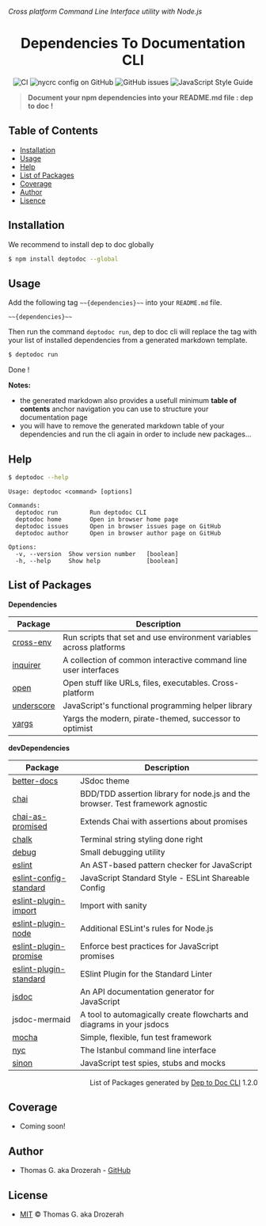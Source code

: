 _Cross platform Command Line Interface utility with Node.js_

<h1 align="center" style="border:none !important;">
  Dependencies To Documentation CLI
</h1>

<div align="center">

![CI](https://github.com/Drozerah/dep-to-doc-cli/workflows/CI/badge.svg)
![nycrc config on GitHub](https://img.shields.io/nycrc/Drozerah/dep-to-doc-cli?config=.nycrc.json&label=coverage)
![GitHub issues](https://img.shields.io/github/issues/Drozerah/dummy-github-ci-action)
![JavaScript Style Guide](https://img.shields.io/badge/code_style-standard-brightgreen.svg)

</div>

> __Document your npm dependencies into your README.md file : dep to doc !__

Table of Contents
-----------------

- [Installation](#installation)
- [Usage](#usage)
- [Help](#help)
- [List of Packages](#list-of-packages)
- [Coverage](#coverage)
- [Author](#author)
- [Lisence](#license)

Installation
------------

We recommend to install dep to doc globally 
````bash
$ npm install deptodoc --global
````

Usage
-----
Add the following tag `~~{dependencies}~~` into your `README.md` file.
````
~~{dependencies}~~
````

Then run the command `deptodoc run`, dep to doc cli will replace the tag with your list of installed dependencies from a generated markdown template.


````bash
$ deptodoc run
````
Done !

__Notes:__

- the generated markdown also provides a usefull minimum __table of contents__ anchor navigation you can use to structure your documentation page
- you will have to remove the generated markdown table of your dependencies and run the cli again in order to include new packages...

Help
----

````bash
$ deptodoc --help
````

````
Usage: deptodoc <command> [options]

Commands:
  deptodoc run         Run deptodoc CLI
  deptodoc home        Open in browser home page
  deptodoc issues      Open in browser issues page on GitHub
  deptodoc author      Open in browser author page on GitHub

Options:
  -v, --version  Show version number   [boolean]
  -h, --help     Show help             [boolean]

````

List of Packages
----------------

__Dependencies__

| Package                                                                             | Description                                                                    |
| ----------------------------------------------------------------------------------- | ------------------------------------------------------------------------------ |
| [cross-env](https://github.com/kentcdodds/cross-env#readme)                         | Run scripts that set and use environment variables across platforms            |
| [inquirer](https://github.com/SBoudrias/Inquirer.js#readme)                         | A collection of common interactive command line user interfaces                |
| [open](https://github.com/sindresorhus/open#readme)                                 | Open stuff like URLs, files, executables. Cross-platform                       |
| [underscore](https://underscorejs.org)                                              | JavaScript's functional programming helper library                             |
| [yargs](https://yargs.js.org/)                                                      | Yargs the modern, pirate-themed, successor to optimist                         |


__devDependencies__

| Package                                                                             | Description                                                                    |
| ----------------------------------------------------------------------------------- | ------------------------------------------------------------------------------ |
| [better-docs](https://github.com/SoftwareBrothers/better-docs#readme)               | JSdoc theme                                                                    |
| [chai](http://chaijs.com)                                                           | BDD/TDD assertion library for node.js and the browser. Test framework agnostic |
| [chai-as-promised](https://github.com/domenic/chai-as-promised#readme)              | Extends Chai with assertions about promises                                    |
| [chalk](https://github.com/chalk/chalk#readme)                                      | Terminal string styling done right                                             |
| [debug](https://github.com/visionmedia/debug#readme)                                | Small debugging utility                                                        |
| [eslint](https://eslint.org)                                                        | An AST-based pattern checker for JavaScript                                    |
| [eslint-config-standard](https://github.com/standard/eslint-config-standard)        | JavaScript Standard Style - ESLint Shareable Config                            |
| [eslint-plugin-import](https://github.com/benmosher/eslint-plugin-import)           | Import with sanity                                                             |
| [eslint-plugin-node](https://github.com/mysticatea/eslint-plugin-node#readme)       | Additional ESLint's rules for Node.js                                          |
| [eslint-plugin-promise](https://github.com/xjamundx/eslint-plugin-promise#readme)   | Enforce best practices for JavaScript promises                                 |
| [eslint-plugin-standard](https://github.com/standard/eslint-plugin-standard#readme) | ESlint Plugin for the Standard Linter                                          |
| [jsdoc](https://github.com/jsdoc/jsdoc#readme)                                      | An API documentation generator for JavaScript                                  |
| jsdoc-mermaid                                                                       | A tool to automagically create flowcharts and diagrams in your jsdocs          |
| [mocha](https://mochajs.org/)                                                       | Simple, flexible, fun test framework                                           |
| [nyc](https://istanbul.js.org/)                                                     | The Istanbul command line interface                                            |
| [sinon](https://sinonjs.org/)                                                       | JavaScript test spies, stubs and mocks                                         |


<div align="right">
  List of Packages generated by <a href="https://github.com/Drozerah/dep-to-doc-cli.git">Dep to Doc CLI</a> 1.2.0
  </div>


Coverage
--------

- Coming soon!

Author
------

- Thomas G. aka Drozerah - [GitHub](https://github.com/Drozerah)

License
-------

- [MIT](https://github.com/Drozerah/dep-to-doc-cli/blob/master/LICENSE) © Thomas G. aka Drozerah